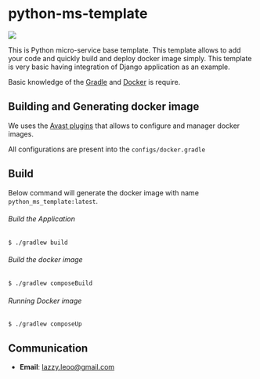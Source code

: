 # python-ms-template

![](https://github.com/lazy-leo/python-ms-template/workflows/python-ms-template-ci/badge.svg)

This is Python micro-service base template. This template allows to add your code and quickly build and deploy 
docker image simply. This template is very basic having integration of Django application as an example.

Basic knowledge of the [Gradle](https://gradle.org) and [Docker](https://www.docker.com) is 
require.

## Building and Generating docker image
We uses the [Avast plugins](https://github.com/avast/gradle-docker-compose-plugin) 
that allows to configure and manager docker images.

All configurations are present into the `configs/docker.gradle`

## Build
Below command will generate the docker image with name `python_ms_template:latest`.

###### Build the Application
~~~~
$ ./gradlew build
~~~~

###### Build the docker image
~~~~
$ ./gradlew composeBuild
~~~~

###### Running Docker image
~~~~
$ ./gradlew composeUp
~~~~

## Communication

- **Email**: lazzy.leoo@gmail.com
